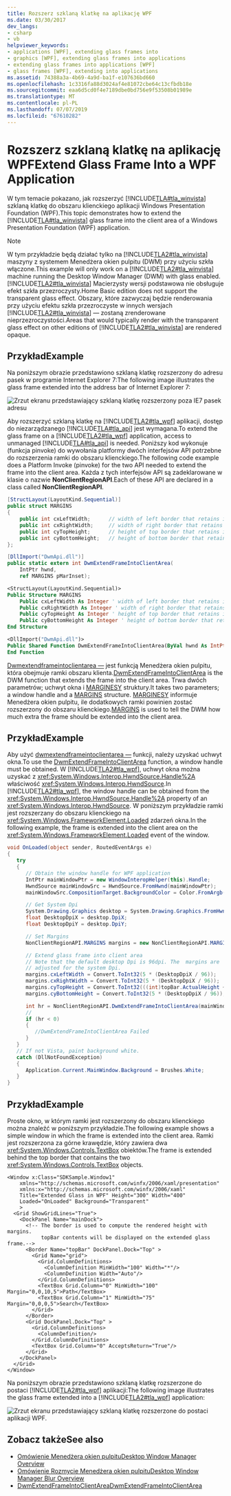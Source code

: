 ```yaml
---
title: Rozszerz szklaną klatkę na aplikację WPF
ms.date: 03/30/2017
dev_langs:
- csharp
- vb
helpviewer_keywords:
- applications [WPF], extending glass frames into
- graphics [WPF], extending glass frames into applications
- extending glass frames into applications [WPF]
- glass frames [WPF], extending into applications
ms.assetid: 74388a3a-4b69-4a9d-ba1f-e107636bd660
ms.openlocfilehash: 1c3316fa88d3024af4e81072cbe64c13cfbdb18e
ms.sourcegitcommit: eaa6d5cd0f4e7189dbe0bd756e9f53508b01989e
ms.translationtype: MT
ms.contentlocale: pl-PL
ms.lasthandoff: 07/07/2019
ms.locfileid: "67610282"
---
```

# <a name="extend-glass-frame-into-a-wpf-application"></a><span data-ttu-id="02035-102">Rozszerz szklaną klatkę na aplikację WPF</span><span class="sxs-lookup"><span data-stu-id="02035-102">Extend Glass Frame Into a WPF Application</span></span>

<span data-ttu-id="02035-103">W tym temacie pokazano, jak rozszerzyć [!INCLUDE[TLA#tla_winvista](../../../../includes/tlasharptla-winvista-md.md)] szklaną klatkę do obszaru klienckiego aplikacji Windows Presentation Foundation (WPF).</span><span class="sxs-lookup"><span data-stu-id="02035-103">This topic demonstrates how to extend the [!INCLUDE[TLA#tla_winvista](../../../../includes/tlasharptla-winvista-md.md)] glass frame into the client area of a Windows Presentation Foundation (WPF) application.</span></span>

> [!NOTE]
> <span data-ttu-id="02035-104">W tym przykładzie będą działać tylko na [!INCLUDE[TLA2#tla_winvista](../../../../includes/tla2sharptla-winvista-md.md)] maszyny z systemem Menedżera okien pulpitu (DWM) przy użyciu szkła włączone.</span><span class="sxs-lookup"><span data-stu-id="02035-104">This example will only work on a [!INCLUDE[TLA2#tla_winvista](../../../../includes/tla2sharptla-winvista-md.md)] machine running the Desktop Window Manager (DWM) with glass enabled.</span></span> [!INCLUDE[TLA2#tla_winvista](../../../../includes/tla2sharptla-winvista-md.md)] <span data-ttu-id="02035-105">Macierzysty wersji podstawowa nie obsługuje efekt szkła przezroczysty.</span><span class="sxs-lookup"><span data-stu-id="02035-105">Home Basic edition does not support the transparent glass effect.</span></span> <span data-ttu-id="02035-106">Obszary, które zazwyczaj będzie renderowania przy użyciu efektu szkła przezroczyste w innych wersjach [!INCLUDE[TLA2#tla_winvista](../../../../includes/tla2sharptla-winvista-md.md)] — zostaną zrenderowane nieprzezroczystości.</span><span class="sxs-lookup"><span data-stu-id="02035-106">Areas that would typically render with the transparent glass effect on other editions of [!INCLUDE[TLA2#tla_winvista](../../../../includes/tla2sharptla-winvista-md.md)] are rendered opaque.</span></span>

## <a name="example"></a><span data-ttu-id="02035-107">Przykład</span><span class="sxs-lookup"><span data-stu-id="02035-107">Example</span></span>

<span data-ttu-id="02035-108">Na poniższym obrazie przedstawiono szklaną klatkę rozszerzony do adresu pasek w programie Internet Explorer 7:</span><span class="sxs-lookup"><span data-stu-id="02035-108">The following image illustrates the glass frame extended into the address bar of Internet Explorer 7:</span></span>

![Zrzut ekranu przedstawiający szklaną klatkę rozszerzony poza IE7 pasek adresu](./media/extend-glass-frame-into-a-wpf-application/internet-explorer-glass-frame-extended-address-bar.png)

<span data-ttu-id="02035-110">Aby rozszerzyć szklaną klatkę na [!INCLUDE[TLA2#tla_wpf](../../../../includes/tla2sharptla-wpf-md.md)] aplikacji, dostęp do niezarządzanego [!INCLUDE[TLA#tla_api](../../../../includes/tlasharptla-api-md.md)] jest wymagana.</span><span class="sxs-lookup"><span data-stu-id="02035-110">To extend the glass frame on a [!INCLUDE[TLA2#tla_wpf](../../../../includes/tla2sharptla-wpf-md.md)] application, access to unmanaged [!INCLUDE[TLA#tla_api](../../../../includes/tlasharptla-api-md.md)] is needed.</span></span> <span data-ttu-id="02035-111">Poniższy kod wykonuje (funkcja pinvoke) do wywołania platformy dwóch interfejsów API potrzebne do rozszerzenia ramki do obszaru klienckiego.</span><span class="sxs-lookup"><span data-stu-id="02035-111">The following code example does a Platform Invoke (pinvoke) for the two API needed to extend the frame into the client area.</span></span> <span data-ttu-id="02035-112">Każda z tych interfejsów API są zadeklarowane w klasie o nazwie **NonClientRegionAPI**.</span><span class="sxs-lookup"><span data-stu-id="02035-112">Each of these API are declared in a class called **NonClientRegionAPI**.</span></span>

```csharp
[StructLayout(LayoutKind.Sequential)]
public struct MARGINS
{
    public int cxLeftWidth;      // width of left border that retains its size
    public int cxRightWidth;     // width of right border that retains its size
    public int cyTopHeight;      // height of top border that retains its size
    public int cyBottomHeight;   // height of bottom border that retains its size
};

[DllImport("DwmApi.dll")]
public static extern int DwmExtendFrameIntoClientArea(
    IntPtr hwnd,
    ref MARGINS pMarInset);
```

```vb
<StructLayout(LayoutKind.Sequential)>
Public Structure MARGINS
    Public cxLeftWidth As Integer ' width of left border that retains its size
    Public cxRightWidth As Integer ' width of right border that retains its size
    Public cyTopHeight As Integer ' height of top border that retains its size
    Public cyBottomHeight As Integer ' height of bottom border that retains its size
End Structure

<DllImport("DwmApi.dll")>
Public Shared Function DwmExtendFrameIntoClientArea(ByVal hwnd As IntPtr, ByRef pMarInset As MARGINS) As Integer
End Function
```

<span data-ttu-id="02035-113">[Dwmextendframeintoclientarea —](/windows/desktop/api/dwmapi/nf-dwmapi-dwmextendframeintoclientarea) jest funkcją Menedżera okien pulpitu, która obejmuje ramki obszaru klienta.</span><span class="sxs-lookup"><span data-stu-id="02035-113">[DwmExtendFrameIntoClientArea](/windows/desktop/api/dwmapi/nf-dwmapi-dwmextendframeintoclientarea) is the DWM function that extends the frame into the client area.</span></span> <span data-ttu-id="02035-114">Trwa dwóch parametrów; uchwyt okna i [MARGINESY](/windows/desktop/api/uxtheme/ns-uxtheme-_margins) struktury.</span><span class="sxs-lookup"><span data-stu-id="02035-114">It takes two parameters; a window handle and a [MARGINS](/windows/desktop/api/uxtheme/ns-uxtheme-_margins) structure.</span></span> <span data-ttu-id="02035-115">[MARGINESY](/windows/desktop/api/uxtheme/ns-uxtheme-_margins) informuje Menedżera okien pulpitu, ile dodatkowych ramki powinien zostać rozszerzony do obszaru klienckiego.</span><span class="sxs-lookup"><span data-stu-id="02035-115">[MARGINS](/windows/desktop/api/uxtheme/ns-uxtheme-_margins) is used to tell the DWM how much extra the frame should be extended into the client area.</span></span>

## <a name="example"></a><span data-ttu-id="02035-116">Przykład</span><span class="sxs-lookup"><span data-stu-id="02035-116">Example</span></span>

<span data-ttu-id="02035-117">Aby użyć [dwmextendframeintoclientarea —](/windows/desktop/api/dwmapi/nf-dwmapi-dwmextendframeintoclientarea) funkcji, należy uzyskać uchwyt okna.</span><span class="sxs-lookup"><span data-stu-id="02035-117">To use the [DwmExtendFrameIntoClientArea](/windows/desktop/api/dwmapi/nf-dwmapi-dwmextendframeintoclientarea) function, a window handle must be obtained.</span></span> <span data-ttu-id="02035-118">W [!INCLUDE[TLA2#tla_wpf](../../../../includes/tla2sharptla-wpf-md.md)], uchwyt okna można uzyskać z <xref:System.Windows.Interop.HwndSource.Handle%2A> właściwość <xref:System.Windows.Interop.HwndSource>.</span><span class="sxs-lookup"><span data-stu-id="02035-118">In [!INCLUDE[TLA2#tla_wpf](../../../../includes/tla2sharptla-wpf-md.md)], the window handle can be obtained from the <xref:System.Windows.Interop.HwndSource.Handle%2A> property of an <xref:System.Windows.Interop.HwndSource>.</span></span> <span data-ttu-id="02035-119">W poniższym przykładzie ramki jest rozszerzany do obszaru klienckiego na <xref:System.Windows.FrameworkElement.Loaded> zdarzeń okna.</span><span class="sxs-lookup"><span data-stu-id="02035-119">In the following example, the frame is extended into the client area on the <xref:System.Windows.FrameworkElement.Loaded> event of the window.</span></span>

```csharp
void OnLoaded(object sender, RoutedEventArgs e)
{
   try
   {
      // Obtain the window handle for WPF application
      IntPtr mainWindowPtr = new WindowInteropHelper(this).Handle;
      HwndSource mainWindowSrc = HwndSource.FromHwnd(mainWindowPtr);
      mainWindowSrc.CompositionTarget.BackgroundColor = Color.FromArgb(0, 0, 0, 0);

      // Get System Dpi
      System.Drawing.Graphics desktop = System.Drawing.Graphics.FromHwnd(mainWindowPtr);
      float DesktopDpiX = desktop.DpiX;
      float DesktopDpiY = desktop.DpiY;

      // Set Margins
      NonClientRegionAPI.MARGINS margins = new NonClientRegionAPI.MARGINS();

      // Extend glass frame into client area
      // Note that the default desktop Dpi is 96dpi. The  margins are
      // adjusted for the system Dpi.
      margins.cxLeftWidth = Convert.ToInt32(5 * (DesktopDpiX / 96));
      margins.cxRightWidth = Convert.ToInt32(5 * (DesktopDpiX / 96));
      margins.cyTopHeight = Convert.ToInt32(((int)topBar.ActualHeight + 5) * (DesktopDpiX / 96));
      margins.cyBottomHeight = Convert.ToInt32(5 * (DesktopDpiX / 96));

      int hr = NonClientRegionAPI.DwmExtendFrameIntoClientArea(mainWindowSrc.Handle, ref margins);
      //
      if (hr < 0)
      {
         //DwmExtendFrameIntoClientArea Failed
      }
   }
   // If not Vista, paint background white.
   catch (DllNotFoundException)
   {
      Application.Current.MainWindow.Background = Brushes.White;
   }
}
```

## <a name="example"></a><span data-ttu-id="02035-120">Przykład</span><span class="sxs-lookup"><span data-stu-id="02035-120">Example</span></span>

<span data-ttu-id="02035-121">Proste okno, w którym ramki jest rozszerzony do obszaru klienckiego można znaleźć w poniższym przykładzie.</span><span class="sxs-lookup"><span data-stu-id="02035-121">The following example shows a simple window in which the frame is extended into the client area.</span></span> <span data-ttu-id="02035-122">Ramki jest rozszerzona za górne krawędzie, który zawiera dwa <xref:System.Windows.Controls.TextBox> obiektów.</span><span class="sxs-lookup"><span data-stu-id="02035-122">The frame is extended behind the top border that contains the two <xref:System.Windows.Controls.TextBox> objects.</span></span>

```xaml
<Window x:Class="SDKSample.Window1"
    xmlns="http://schemas.microsoft.com/winfx/2006/xaml/presentation"
    xmlns:x="http://schemas.microsoft.com/winfx/2006/xaml"
    Title="Extended Glass in WPF" Height="300" Width="400"
    Loaded="OnLoaded" Background="Transparent"
    >
  <Grid ShowGridLines="True">
    <DockPanel Name="mainDock">
      <!-- The border is used to compute the rendered height with margins.
           topBar contents will be displayed on the extended glass frame.-->
      <Border Name="topBar" DockPanel.Dock="Top" >
        <Grid Name="grid">
          <Grid.ColumnDefinitions>
            <ColumnDefinition MinWidth="100" Width="*"/>
            <ColumnDefinition Width="Auto"/>
          </Grid.ColumnDefinitions>
          <TextBox Grid.Column="0" MinWidth="100" Margin="0,0,10,5">Path</TextBox>
          <TextBox Grid.Column="1" MinWidth="75" Margin="0,0,0,5">Search</TextBox>
        </Grid>
      </Border>
      <Grid DockPanel.Dock="Top" >
        <Grid.ColumnDefinitions>
          <ColumnDefinition/>
        </Grid.ColumnDefinitions>
        <TextBox Grid.Column="0" AcceptsReturn="True"/>
      </Grid>
    </DockPanel>
  </Grid>
</Window>
```

<span data-ttu-id="02035-123">Na poniższym obrazie przedstawiono szklaną klatkę rozszerzone do postaci [!INCLUDE[TLA2#tla_wpf](../../../../includes/tla2sharptla-wpf-md.md)] aplikacji:</span><span class="sxs-lookup"><span data-stu-id="02035-123">The following image illustrates the glass frame extended into a [!INCLUDE[TLA2#tla_wpf](../../../../includes/tla2sharptla-wpf-md.md)] application:</span></span>

![Zrzut ekranu przedstawiający szklaną klatkę rozszerzone do postaci aplikacji WPF.](./media/extend-glass-frame-into-a-wpf-application/glass-frame-extended-wpf-application.png)

## <a name="see-also"></a><span data-ttu-id="02035-125">Zobacz także</span><span class="sxs-lookup"><span data-stu-id="02035-125">See also</span></span>

- [<span data-ttu-id="02035-126">Omówienie Menedżera okien pulpitu</span><span class="sxs-lookup"><span data-stu-id="02035-126">Desktop Window Manager Overview</span></span>](/windows/desktop/dwm/dwm-overview)
- [<span data-ttu-id="02035-127">Omówienie Rozmycie Menedżera okien pulpitu</span><span class="sxs-lookup"><span data-stu-id="02035-127">Desktop Window Manager Blur Overview</span></span>](/windows/desktop/dwm/blur-ovw)
- [<span data-ttu-id="02035-128">DwmExtendFrameIntoClientArea</span><span class="sxs-lookup"><span data-stu-id="02035-128">DwmExtendFrameIntoClientArea</span></span>](/windows/desktop/api/dwmapi/nf-dwmapi-dwmextendframeintoclientarea)
